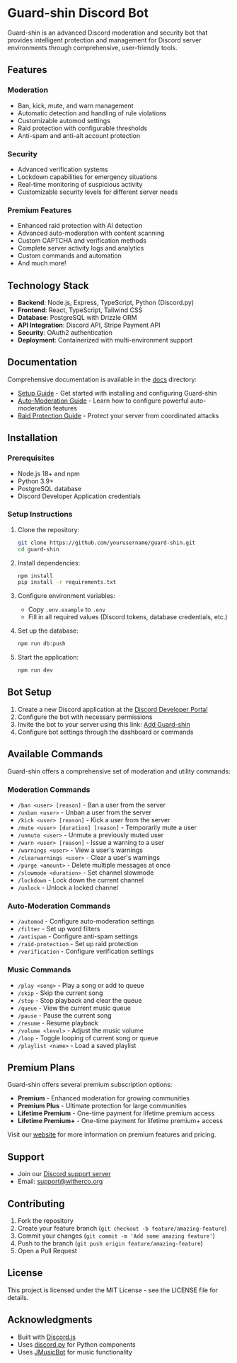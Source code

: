 # Guard-shin Discord Bot

Guard-shin is an advanced Discord moderation and security bot that provides intelligent protection and management for Discord server environments through comprehensive, user-friendly tools.

## Features

### Moderation
- Ban, kick, mute, and warn management
- Automatic detection and handling of rule violations
- Customizable automod settings
- Raid protection with configurable thresholds
- Anti-spam and anti-alt account protection

### Security
- Advanced verification systems
- Lockdown capabilities for emergency situations
- Real-time monitoring of suspicious activity
- Customizable security levels for different server needs

### Premium Features
- Enhanced raid protection with AI detection
- Advanced auto-moderation with content scanning
- Custom CAPTCHA and verification methods
- Complete server activity logs and analytics
- Custom commands and automation
- And much more!

## Technology Stack

- **Backend**: Node.js, Express, TypeScript, Python (Discord.py)
- **Frontend**: React, TypeScript, Tailwind CSS
- **Database**: PostgreSQL with Drizzle ORM
- **API Integration**: Discord API, Stripe Payment API
- **Security**: OAuth2 authentication
- **Deployment**: Containerized with multi-environment support

## Documentation

Comprehensive documentation is available in the [docs](./docs) directory:

- [Setup Guide](./docs/SETUP.md) - Get started with installing and configuring Guard-shin
- [Auto-Moderation Guide](./docs/AUTO-MODERATION.md) - Learn how to configure powerful auto-moderation features
- [Raid Protection Guide](./docs/RAID-PROTECTION.md) - Protect your server from coordinated attacks

## Installation

### Prerequisites
- Node.js 18+ and npm
- Python 3.9+
- PostgreSQL database
- Discord Developer Application credentials

### Setup Instructions

1. Clone the repository:
   ```bash
   git clone https://github.com/yourusername/guard-shin.git
   cd guard-shin
   ```

2. Install dependencies:
   ```bash
   npm install
   pip install -r requirements.txt
   ```

3. Configure environment variables:
   - Copy `.env.example` to `.env`
   - Fill in all required values (Discord tokens, database credentials, etc.)

4. Set up the database:
   ```bash
   npm run db:push
   ```

5. Start the application:
   ```bash
   npm run dev
   ```

## Bot Setup

1. Create a new Discord application at the [Discord Developer Portal](https://discord.com/developers/applications)
2. Configure the bot with necessary permissions
3. Invite the bot to your server using this link: [Add Guard-shin](https://discord.com/oauth2/authorize?client_id=1361873604882731008)
4. Configure bot settings through the dashboard or commands

## Available Commands

Guard-shin offers a comprehensive set of moderation and utility commands:

### Moderation Commands
- `/ban <user> [reason]` - Ban a user from the server
- `/unban <user>` - Unban a user from the server
- `/kick <user> [reason]` - Kick a user from the server
- `/mute <user> [duration] [reason]` - Temporarily mute a user
- `/unmute <user>` - Unmute a previously muted user
- `/warn <user> [reason]` - Issue a warning to a user
- `/warnings <user>` - View a user's warnings
- `/clearwarnings <user>` - Clear a user's warnings
- `/purge <amount>` - Delete multiple messages at once
- `/slowmode <duration>` - Set channel slowmode
- `/lockdown` - Lock down the current channel
- `/unlock` - Unlock a locked channel

### Auto-Moderation Commands
- `/automod` - Configure auto-moderation settings
- `/filter` - Set up word filters
- `/antispam` - Configure anti-spam settings
- `/raid-protection` - Set up raid protection
- `/verification` - Configure verification settings

### Music Commands
- `/play <song>` - Play a song or add to queue
- `/skip` - Skip the current song
- `/stop` - Stop playback and clear the queue
- `/queue` - View the current music queue
- `/pause` - Pause the current song
- `/resume` - Resume playback
- `/volume <level>` - Adjust the music volume
- `/loop` - Toggle looping of current song or queue
- `/playlist <name>` - Load a saved playlist

## Premium Plans

Guard-shin offers several premium subscription options:

- **Premium** - Enhanced moderation for growing communities
- **Premium Plus** - Ultimate protection for large communities
- **Lifetime Premium** - One-time payment for lifetime premium access
- **Lifetime Premium+** - One-time payment for lifetime premium+ access

Visit our [website](https://guard-shin.com) for more information on premium features and pricing.

## Support

- Join our [Discord support server](https://discord.gg/g3rFbaW6gw)
- Email: support@witherco.org

## Contributing

1. Fork the repository
2. Create your feature branch (`git checkout -b feature/amazing-feature`)
3. Commit your changes (`git commit -m 'Add some amazing feature'`)
4. Push to the branch (`git push origin feature/amazing-feature`)
5. Open a Pull Request

## License

This project is licensed under the MIT License - see the LICENSE file for details.

## Acknowledgments

- Built with [Discord.js](https://discord.js.org/)
- Uses [discord.py](https://discordpy.readthedocs.io/) for Python components
- Uses [JMusicBot](https://github.com/jagrosh/MusicBot) for music functionality